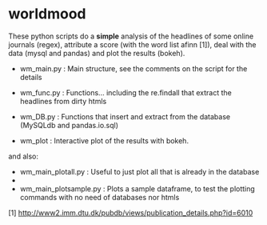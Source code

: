 worldmood
=========

These python scripts do a **simple** analysis of the headlines of some online journals (regex), attribute a score (with the word list afinn [1]), deal with the data (mysql and pandas) and plot the results (bokeh).

- wm_main.py :    Main structure, see the comments on the script for the details

- wm_func.py :    Functions... including the re.findall that extract the headlines from dirty htmls

- wm_DB.py   :    Functions that insert and extract from the database (MySQLdb and pandas.io.sql)

- wm_plot    :    Interactive plot of the results with bokeh.

and also:

- wm_main_plotall.py    :  Useful to just plot all that is already in the database
- 
- wm_main_plotsample.py :  Plots a sample dataframe, to test the plotting commands with no need of databases nor htmls



[1] http://www2.imm.dtu.dk/pubdb/views/publication_details.php?id=6010
